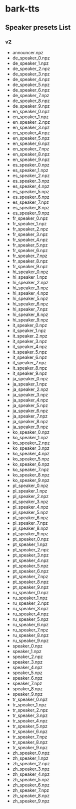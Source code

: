 # bark-tts

## Speaker presets  List

### **v2**
- announcer.npz
- de_speaker_0.npz
- de_speaker_1.npz
- de_speaker_2.npz
- de_speaker_3.npz
- de_speaker_4.npz
- de_speaker_5.npz
- de_speaker_6.npz
- de_speaker_7.npz
- de_speaker_8.npz
- de_speaker_9.npz
- en_speaker_0.npz
- en_speaker_1.npz
- en_speaker_2.npz
- en_speaker_3.npz
- en_speaker_4.npz
- en_speaker_5.npz
- en_speaker_6.npz
- en_speaker_7.npz
- en_speaker_8.npz
- en_speaker_9.npz
- es_speaker_0.npz
- es_speaker_1.npz
- es_speaker_2.npz
- es_speaker_3.npz
- es_speaker_4.npz
- es_speaker_5.npz
- es_speaker_6.npz
- es_speaker_7.npz
- es_speaker_8.npz
- es_speaker_9.npz
- fr_speaker_0.npz
- fr_speaker_1.npz
- fr_speaker_2.npz
- fr_speaker_3.npz
- fr_speaker_4.npz
- fr_speaker_5.npz
- fr_speaker_6.npz
- fr_speaker_7.npz
- fr_speaker_8.npz
- fr_speaker_9.npz
- hi_speaker_0.npz
- hi_speaker_1.npz
- hi_speaker_2.npz
- hi_speaker_3.npz
- hi_speaker_4.npz
- hi_speaker_5.npz
- hi_speaker_6.npz
- hi_speaker_7.npz
- hi_speaker_8.npz
- hi_speaker_9.npz
- it_speaker_0.npz
- it_speaker_1.npz
- it_speaker_2.npz
- it_speaker_3.npz
- it_speaker_4.npz
- it_speaker_5.npz
- it_speaker_6.npz
- it_speaker_7.npz
- it_speaker_8.npz
- it_speaker_9.npz
- ja_speaker_0.npz
- ja_speaker_1.npz
- ja_speaker_2.npz
- ja_speaker_3.npz
- ja_speaker_4.npz
- ja_speaker_5.npz
- ja_speaker_6.npz
- ja_speaker_7.npz
- ja_speaker_8.npz
- ja_speaker_9.npz
- ko_speaker_0.npz
- ko_speaker_1.npz
- ko_speaker_2.npz
- ko_speaker_3.npz
- ko_speaker_4.npz
- ko_speaker_5.npz
- ko_speaker_6.npz
- ko_speaker_7.npz
- ko_speaker_8.npz
- ko_speaker_9.npz
- pl_speaker_0.npz
- pl_speaker_1.npz
- pl_speaker_2.npz
- pl_speaker_3.npz
- pl_speaker_4.npz
- pl_speaker_5.npz
- pl_speaker_6.npz
- pl_speaker_7.npz
- pl_speaker_8.npz
- pl_speaker_9.npz
- pt_speaker_0.npz
- pt_speaker_1.npz
- pt_speaker_2.npz
- pt_speaker_3.npz
- pt_speaker_4.npz
- pt_speaker_5.npz
- pt_speaker_6.npz
- pt_speaker_7.npz
- pt_speaker_8.npz
- pt_speaker_9.npz
- ru_speaker_0.npz
- ru_speaker_1.npz
- ru_speaker_2.npz
- ru_speaker_3.npz
- ru_speaker_4.npz
- ru_speaker_5.npz
- ru_speaker_6.npz
- ru_speaker_7.npz
- ru_speaker_8.npz
- ru_speaker_9.npz
- speaker_0.npz
- speaker_1.npz
- speaker_2.npz
- speaker_3.npz
- speaker_4.npz
- speaker_5.npz
- speaker_6.npz
- speaker_7.npz
- speaker_8.npz
- speaker_9.npz
- tr_speaker_0.npz
- tr_speaker_1.npz
- tr_speaker_2.npz
- tr_speaker_3.npz
- tr_speaker_4.npz
- tr_speaker_5.npz
- tr_speaker_6.npz
- tr_speaker_7.npz
- tr_speaker_8.npz
- tr_speaker_9.npz
- zh_speaker_0.npz
- zh_speaker_1.npz
- zh_speaker_2.npz
- zh_speaker_3.npz
- zh_speaker_4.npz
- zh_speaker_5.npz
- zh_speaker_6.npz
- zh_speaker_7.npz
- zh_speaker_8.npz
- zh_speaker_9.npz

